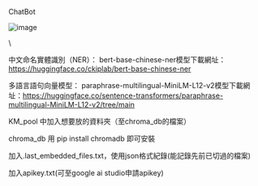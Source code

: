 ChatBot


![image](https://github.com/user-attachments/assets/2974cab1-ed58-4a7a-b620-66a811365773)


\

中文命名實體識別（NER）：
bert-base-chinese-ner模型下載網址：https://huggingface.co/ckiplab/bert-base-chinese-ner

多語言語句向量模型：
paraphrase-multilingual-MiniLM-L12-v2模型下載網址：https://huggingface.co/sentence-transformers/paraphrase-multilingual-MiniLM-L12-v2/tree/main

KM_pool 中加入想要放的資料夾（至chroma_db的檔案）

chroma_db 用 pip install chromadb 即可安裝

加入.last_embedded_files.txt，使用json格式紀錄(能記錄先前已切過的檔案)

加入apikey.txt(可至google ai studio申請apikey)
